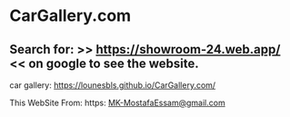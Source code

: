 # CarGallery.com
## Search for: >> https://showroom-24.web.app/ << on google to see the website.
car gallery:
https://lounesbls.github.io/CarGallery.com/

This WebSite From: https: MK-MostafaEssam@gmail.com

